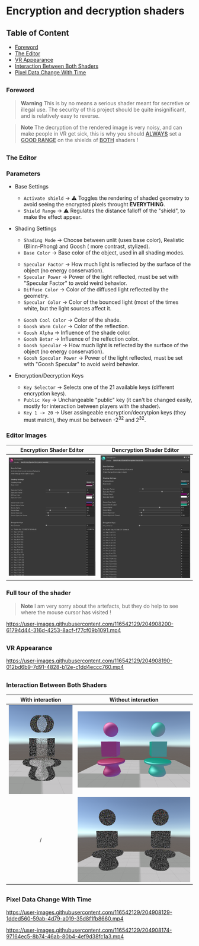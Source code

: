 # Encryption and decryption shaders

## Table of Content
 - [Foreword](#foreword)
 - [The Editor](#the-editor)
 - [VR Appearance](#vr-appearance)
 - [Interaction Between Both Shaders](#shader-interaction)
 - [Pixel Data Change With Time](#pixel-change)




## <h3 id="foreword"> Foreword </h3>
> **Warning**
> This is by no means a serious shader meant for secretive or illegal use. The security of this project should be quite insignificant, and is relatively easy to reverse. 

> **Note**
> The decryption of the rendered image is very noisy, and can make people in VR get sick, this is why you should <ins>**ALWAYS**</ins> set a <ins>**GOOD RANGE**</ins> on the shields of <ins>**BOTH**</ins> shaders !


## <h3 id="the-editor"> The Editor </h3>

### Parameters
 - Base Settings     
   - `Activate shield`  -> :warning: Toggles the rendering of shaded geometry to avoid seeing the encrypted pixels throught **EVERYTHING**.
   - `Shield Range`     -> :warning: Regulates the distance falloff of the "shield", to make the effect appear.

 - Shading Settings
   - `Shading Mode`     -> Choose between unlit (uses base color), Realistic (Blinn-Phong) and Goosh ( more contrast, stylized). 
   - `Base Color`       -> Base color of the object, used in all shading modes.
   >
   - `Specular Factor`  -> How much light is reflected by the surface of the object (no energy conservation).
   - `Specular Power`   -> Power of the light reflected, must be set with "Specular Factor" to avoid weird behavior.
   - `Diffuse Color`    -> Color of the diffused light reflected by the geometry.
   - `Specular Color`   -> Color of the bounced light (most of the times white, but the light sources affect it.
   >
   - `Goosh Cool Color`  -> Color of the shade.
   - `Goosh Warm Color`  -> Color of the reflection.
   - `Goosh Alpha`       -> Influence of the shade color.
   - `Goosh Betar`       -> Influence of the relfection color.
   - `Goosh Specular`    -> How much light is reflected by the surface of the object (no energy conservation).
   - `Goosh Specular Power` -> Power of the light reflected, must be set with "Goosh Specular" to avoid weird behavior.

 - Encryption/Decryption Keys
   - `Key Selector`      -> Selects one of the 21 available keys (different encryption keys).
   - `Public Key`        -> Unchangeable "public" key (it can't be changed easily, mostly for interaction between players with the shader).
   - `Key 1 -> 20`       -> User assingeable encryption/decrytpion keys (they must match), they must be between -2<sup>32</sup> and 2<sup>32</sup>.

### Editor Images
Encryption Shader Editor   |  Dencryption Shader Editor
:----------------------------------------------------:|:-----------------------------------------------------:
![Encryption Editor](Images/Encryption%20Editor.PNG)  |  ![Decryption Editor](Images/Decryption%20Editor.PNG)

### Full tour of the shader
> **Note**
> I am very sorry about the artefacts, but they do help to see where the mouse cursor has visited !

https://user-images.githubusercontent.com/116542129/204908200-61794d44-316d-4253-8acf-f77cf09b1091.mp4




## <h3 id="vr-appearance"> VR Appearance </h3>

https://user-images.githubusercontent.com/116542129/204908190-012bd6b9-7d91-4828-b12e-c1dd4eccc760.mp4




## <h3 id="shader-interaction"> Interaction Between Both Shaders </h3>

With interaction | Without interaction
:-----------------------------------------------------------:|:-----------------------------------------------------------------:
![Layered objects](Images/Decryption%20of%20encryption.PNG)  |  ![Side by side objects](Images/Encryption%20and%20decryption.PNG)
/                                                            |  ![Side by side objects](Images/Inside%20range%20for%20both.PNG)



## <h3 id="pixel-change"> Pixel Data Change With Time </h3>

https://user-images.githubusercontent.com/116542129/204908129-1dded560-59ab-4d79-a019-35d8f1fb8660.mp4

https://user-images.githubusercontent.com/116542129/204908174-97164ec5-8b74-46ab-80b4-4ef9d38fc1a3.mp4



